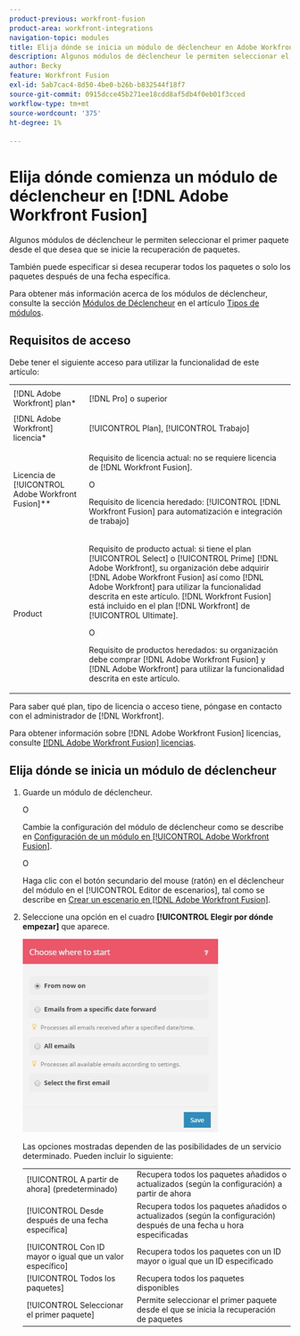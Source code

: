 ```yaml
---
product-previous: workfront-fusion
product-area: workfront-integrations
navigation-topic: modules
title: Elija dónde se inicia un módulo de déclencheur en Adobe Workfront Fusion
description: Algunos módulos de déclencheur le permiten seleccionar el primer paquete desde el que desea que se inicie la recuperación de paquetes.
author: Becky
feature: Workfront Fusion
exl-id: 5ab7cac4-8d50-4be0-b26b-b832544f18f7
source-git-commit: 0915dcce45b271ee18cdd8af5db4f0eb01f3cced
workflow-type: tm+mt
source-wordcount: '375'
ht-degree: 1%

---
```


# Elija dónde comienza un módulo de déclencheur en [!DNL Adobe Workfront Fusion]

Algunos módulos de déclencheur le permiten seleccionar el primer paquete desde el que desea que se inicie la recuperación de paquetes.

También puede especificar si desea recuperar todos los paquetes o solo los paquetes después de una fecha específica.

Para obtener más información acerca de los módulos de déclencheur, consulte la sección [Módulos de Déclencheur](../../workfront-fusion/modules/module-types.md#triggers) en el artículo [Tipos de módulos](../../workfront-fusion/modules/module-types.md).

## Requisitos de acceso

Debe tener el siguiente acceso para utilizar la funcionalidad de este artículo:

<table style="table-layout:auto">
 <col> 
 <col> 
 <tbody> 
  <tr> 
    <td role="rowheader">[!DNL Adobe Workfront] plan*</td> 
   <td> <p>[!DNL Pro] o superior</p> </td> 
  </tr> 
  <tr data-mc-conditions=""> 
   <td role="rowheader">[!DNL Adobe Workfront] licencia*</td> 
   <td> <p>[!UICONTROL Plan], [!UICONTROL Trabajo]</p> </td> 
  </tr> 
  <tr> 
   <td role="rowheader">Licencia de [!UICONTROL Adobe Workfront Fusion]**</td> 
   <td>
   <p>Requisito de licencia actual: no se requiere licencia de [!DNL Workfront Fusion].</p>
   <p>O</p>
   <p>Requisito de licencia heredado: [!UICONTROL [!DNL Workfront Fusion] para automatización e integración de trabajo] </p>
   </td> 
  </tr> 
  <tr> 
   <td role="rowheader">Product</td> 
   <td>
   <p>Requisito de producto actual: si tiene el plan [!UICONTROL Select] o [!UICONTROL Prime] [!DNL Adobe Workfront], su organización debe adquirir [!DNL Adobe Workfront Fusion] así como [!DNL Adobe Workfront] para utilizar la funcionalidad descrita en este artículo. [!DNL Workfront Fusion] está incluido en el plan [!DNL Workfront] de [!UICONTROL Ultimate].</p>
   <p>O</p>
   <p>Requisito de productos heredados: su organización debe comprar [!DNL Adobe Workfront Fusion] y [!DNL Adobe Workfront] para utilizar la funcionalidad descrita en este artículo.</p>
   </td> 
  </tr> 
 </tbody> 
</table>

Para saber qué plan, tipo de licencia o acceso tiene, póngase en contacto con el administrador de [!DNL Workfront].

Para obtener información sobre [!DNL Adobe Workfront Fusion] licencias, consulte [[!DNL Adobe Workfront Fusion] licencias](../../workfront-fusion/get-started/license-automation-vs-integration.md).

## Elija dónde se inicia un módulo de déclencheur

1. Guarde un módulo de déclencheur.

   O

   Cambie la configuración del módulo de déclencheur como se describe en [Configuración de un módulo en [!UICONTROL Adobe Workfront Fusion]](../../workfront-fusion/modules/configure-a-modules-settings.md).

   O

   Haga clic con el botón secundario del mouse (ratón) en el déclencheur del módulo en el [!UICONTROL Editor de escenarios], tal como se describe en [Crear un escenario en [!DNL Adobe Workfront Fusion]](../../workfront-fusion/scenarios/create-a-scenario.md).

1. Seleccione una opción en el cuadro **[!UICONTROL Elegir por dónde empezar]** que aparece.

   ![](assets/choose-where-to-start-350x346.jpg)

   Las opciones mostradas dependen de las posibilidades de un servicio determinado. Pueden incluir lo siguiente:

   <table style="table-layout:auto">
        <tr>
            <td>[!UICONTROL A partir de ahora] (predeterminado)</td>
            <td>Recupera todos los paquetes añadidos o actualizados (según la configuración) a partir de ahora</td>
        </tr>
        <tr>
            <td>[!UICONTROL Desde después de una fecha específica]</td>
            <td>Recupera todos los paquetes añadidos o actualizados (según la configuración) después de una fecha u hora especificadas</td>
        </tr>
        <tr>
            <td>[!UICONTROL Con ID mayor o igual que un valor específico]</td>
            <td>Recupera todos los paquetes con un ID mayor o igual que un ID especificado</td> 
        </tr>
        <tr>
            <td>[!UICONTROL Todos los paquetes]</td>
            <td>Recupera todos los paquetes disponibles</td>
        </tr>
        <tr>
            <td>[!UICONTROL Seleccionar el primer paquete]</td>
            <td>Permite seleccionar el primer paquete desde el que se inicia la recuperación de paquetes</td>
        </tr>
   </table>
